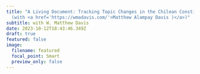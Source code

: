 ```yaml
---
title: "A Living Document: Tracking Topic Changes in the Chilean Constitution
  (with <a href='https://wmadavis.com/'>Matthew Alampay Davis )</a>)"
subtitle: with W. Matthew Davis
date: 2023-10-12T18:43:46.349Z
draft: true
featured: false
image:
  filename: featured
  focal_point: Smart
  preview_only: false
---
```

